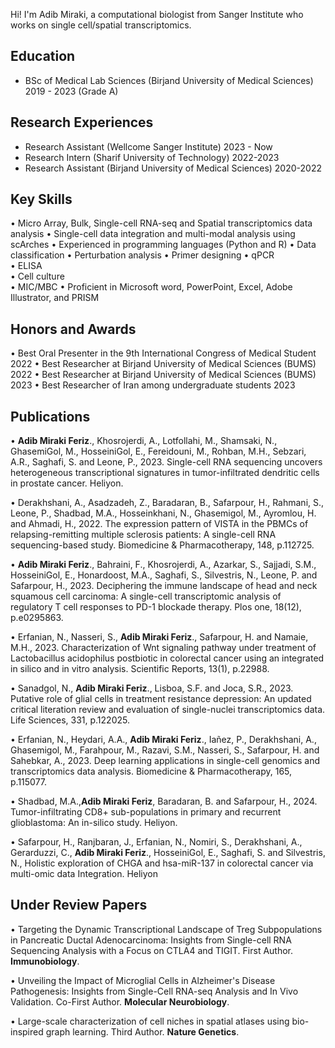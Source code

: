 Hi! I'm Adib Miraki, a computational biologist from Sanger Institute who works on single cell/spatial transcriptomics.

## Education
- BSc of Medical Lab Sciences (Birjand University of Medical Sciences) 2019 - 2023 (Grade A)
  
## Research Experiences 
- Research Assistant (Wellcome Sanger Institute)
    2023 - Now
- Research Intern (Sharif University of Technology)
    2022-2023
- Research Assistant (Birjand University of Medical Sciences)
    2020-2022
  
## Key Skills
•	Micro Array, Bulk, Single-cell RNA-seq and Spatial transcriptomics data analysis
•	Single-cell data integration and multi-modal analysis using scArches
•	Experienced in programming languages (Python and R)
•	Data classification
•	Perturbation analysis
•	Primer designing
•	qPCR	
•	ELISA	
•	Cell culture	
•	MIC/MBC 
•	Proficient in Microsoft word, PowerPoint, Excel, Adobe Illustrator, and PRISM

## Honors and Awards
•	Best Oral Presenter in the 9th International Congress of Medical Student		           2022
•	Best Researcher at Birjand University of Medical Sciences (BUMS)	                        2022
•	Best Researcher at Birjand University of Medical Sciences (BUMS)	                        2023
•	Best Researcher of Iran among undergraduate students			                        2023

## Publications

•	**Adib Miraki Feriz**., Khosrojerdi, A., Lotfollahi, M., Shamsaki, N., GhasemiGol, M., HosseiniGol, E., Fereidouni, M., Rohban, M.H., Sebzari, A.R., Saghafi, S. and Leone, P., 2023. Single-cell RNA sequencing uncovers heterogeneous transcriptional signatures in tumor-infiltrated dendritic cells in prostate cancer. Heliyon.

•	Derakhshani, A., Asadzadeh, Z., Baradaran, B., Safarpour, H., Rahmani, S., Leone, P., Shadbad, M.A., Hosseinkhani, N., Ghasemigol, M., Ayromlou, H. and Ahmadi, H., 2022. The expression pattern of VISTA in the PBMCs of relapsing-remitting multiple sclerosis patients: A single-cell RNA sequencing-based study. Biomedicine & Pharmacotherapy, 148, p.112725.

•	**Adib Miraki Feriz**., Bahraini, F., Khosrojerdi, A., Azarkar, S., Sajjadi, S.M., HosseiniGol, E., Honardoost, M.A., Saghafi, S., Silvestris, N., Leone, P. and Safarpour, H., 2023. Deciphering the immune landscape of head and neck squamous cell carcinoma: A single-cell transcriptomic analysis of regulatory T cell responses to PD-1 blockade therapy. Plos one, 18(12), p.e0295863.

•	Erfanian, N., Nasseri, S., **Adib Miraki Feriz**., Safarpour, H. and Namaie, M.H., 2023. Characterization of Wnt signaling pathway under treatment of Lactobacillus acidophilus postbiotic in colorectal cancer using an integrated in silico and in vitro analysis. Scientific Reports, 13(1), p.22988.

•	Sanadgol, N., **Adib Miraki Feriz**., Lisboa, S.F. and Joca, S.R., 2023. Putative role of glial cells in treatment resistance depression: An updated critical literation review and evaluation of single-nuclei transcriptomics data. Life Sciences, 331, p.122025.

•	Erfanian, N., Heydari, A.A., **Adib Miraki Feriz**., Iañez, P., Derakhshani, A., Ghasemigol, M., Farahpour, M., Razavi, S.M., Nasseri, S., Safarpour, H. and Sahebkar, A., 2023. Deep learning applications in single-cell genomics and transcriptomics data analysis. Biomedicine & Pharmacotherapy, 165, p.115077.

•	Shadbad, M.A.,**Adib Miraki Feriz**, Baradaran, B. and Safarpour, H., 2024. Tumor-infiltrating CD8+ sub-populations in primary and recurrent glioblastoma: An in-silico study. Heliyon.

•	Safarpour, H., Ranjbaran, J., Erfanian, N., Nomiri, S., Derakhshani, A., Gerarduzzi, C., **Adib Miraki Feriz**., HosseiniGol, E., Saghafi, S. and Silvestris, N., Holistic exploration of CHGA and hsa-miR-137 in colorectal cancer via multi-omic data Integration. Heliyon

## Under Review Papers
•	Targeting the Dynamic Transcriptional Landscape of Treg Subpopulations in Pancreatic Ductal Adenocarcinoma: Insights from Single-cell RNA Sequencing Analysis with a Focus on CTLA4 and TIGIT. First Author. **Immunobiology**.

•	Unveiling the Impact of Microglial Cells in Alzheimer's Disease Pathogenesis: Insights from Single-Cell RNA-seq Analysis and In Vivo Validation. Co-First Author. **Molecular Neurobiology**.

•	Large-scale characterization of cell niches in spatial atlases using bio-inspired graph learning. Third Author. **Nature Genetics**.









